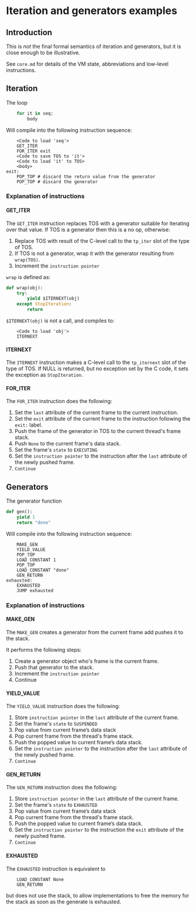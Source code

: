 # Iteration and generators examples

## Introduction

This is *not* the final formal semantics of iteration and generators, but it is close enough to be illustrative.

See `core.md` for details of the VM state, abbreviations and low-level instructions.

## Iteration

The loop

```python
    for it in seq:
        body
```

Will compile into the following instruction sequence:

```
    <Code to load 'seq'>
    GET_ITER
    FOR_ITER exit
    <Code to save TOS to 'it'>
    <Code to load 'it' to TOS>
    <body>
exit:
    POP_TOP # discard the return value from the generator
    POP_TOP # discard the generator
```

### Explanation of instructions

#### GET_ITER

The `GET_ITER` instruction replaces TOS with a generator suitable for iterating over that value.
If TOS is a generator then this is a no op, otherwise:

1. Replace TOS with result of the C-level call to the `tp_iter` slot of the type of TOS.
2. If TOS is not a generator, wrap it with the generator resulting from `wrap(TOS)`.
3. Increment the `instruction pointer`

`wrap` is defined as:

```python
def wrap(obj):
    try:
        yield $ITERNEXT(obj)
    except StopIteration:
        return
```

`$ITERNEXT(obj)` is not a call, and compiles to:

```
    <Code to load 'obj'>
    ITERNEXT
```

#### ITERNEXT

The `ITERNEXT` instruction makes a C-level call to the `tp_iternext` slot of the type of TOS. 
If NULL is returned, but no exception set by the C code, it sets the exception as `StopIteration`.

#### FOR_ITER

The `FOR_ITER` instruction does the following:

1. Set the `last` attribute of the current frame to the current instruction.
2. Set the `exit` attribute of the current frame to the instruction following the `exit:` label.
3. Push the frame of the generator in TOS to the current thread's frame stack.
4. Push `None` to the current frame's data stack.
5. Set the frame's `state` to `EXECUTING`
6. Set the `instruction pointer` to the instruction after the `last` attribute of the newly pushed frame.
3. `Continue`

## Generators

The generator function

```python
def gen():
    yield 1
    return "done"
```

Will compile into the following instruction sequence:

```
    MAKE_GEN
    YIELD_VALUE
    POP_TOP
    LOAD_CONSTANT 1
    POP_TOP
    LOAD_CONSTANT "done"
    GEN_RETURN
exhausted:
    EXHAUSTED
    JUMP exhausted
```

### Explanation of instructions

#### MAKE_GEN

The `MAKE_GEN` creates a generator from the current frame add pushes it to the stack.

It performs the following steps:

1. Create a generator object who's frame is the current frame.
2. Push that generator to the stack.
3. Increment the `instruction pointer`
4. Continue

#### YIELD_VALUE

The `YIELD_VALUE` instruction does the following:

1. Store `instruction pointer` in the `last` attribute of the current frame.
2. Set the frame's `state` to `SUSPENDED`
3. Pop value from current frame’s data stack
4. Pop current frame from the thread's frame stack.
5. Push the popped value to current frame’s data stack.
6. Set the `instruction pointer` to the instruction after the `last` attribute of the newly pushed frame.
7. `Continue`

#### GEN_RETURN

The `GEN_RETURN` instruction does the following:

1. Store `instruction pointer` in the `last` attribute of the current frame.
2. Set the frame's `state` to `EXHAUSTED`
3. Pop value from current frame’s data stack
4. Pop current frame from the thread's frame stack.
5. Push the popped value to current frame’s data stack.
6. Set the `instruction pointer` to the instruction the `exit` attribute of the newly pushed frame.
7. `Continue`

#### EXHAUSTED

The `EXHAUSTED` instruction is equivalent to 
```
    LOAD_CONSTANT None
    GEN_RETURN
```
but does not use the stack, to allow implementations to free the memory for the stack as soon as the generate is exhausted.







